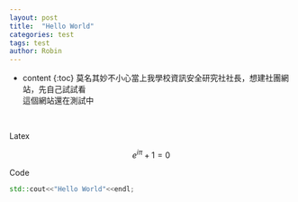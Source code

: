 ```yaml
---
layout: post
title:  "Hello World"
categories: test
tags: test
author: Robin
---
```

* content
{:toc}
莫名其妙不小心當上我學校資訊安全研究社社長，想建社團網站，先自己試試看<br>
這個網站還在測試中<br>
<br>







Latex<br>

$$
e^{i\pi}+1=0
$$

Code<br>
```cpp
std::cout<<"Hello World"<<endl;
```

